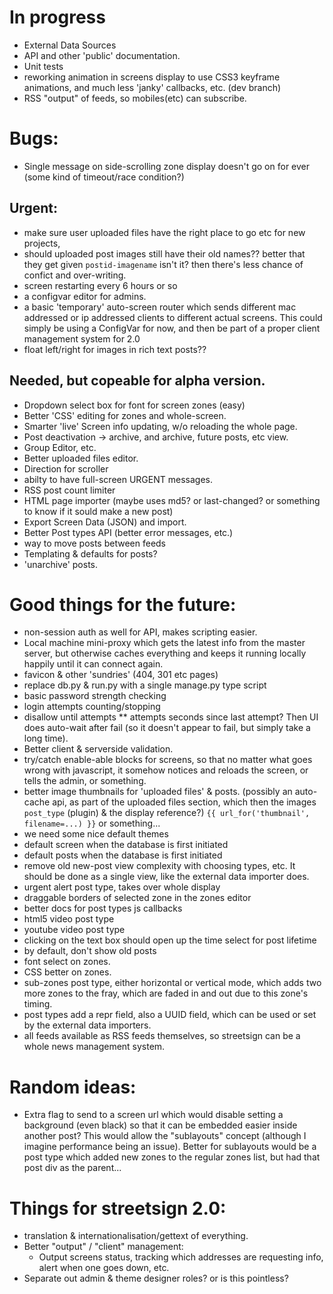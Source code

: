 # In progress

- External Data Sources
- API and other 'public' documentation.
- Unit tests
- reworking animation in screens display to use CSS3 keyframe animations, and much less 'janky' callbacks, etc. (dev branch)
- RSS "output" of feeds, so mobiles(etc) can subscribe.

# Bugs:

- Single message on side-scrolling zone display doesn't go on for ever (some kind of timeout/race condition?)

## Urgent:

- make sure user uploaded files have the right place to go etc for new projects,
- should uploaded post images still have their old names?? better that they get given
  `postid-imagename` isn't it?  then there's less chance of confict and over-writing.
- screen restarting every 6 hours or so
- a configvar editor for admins.
- a basic 'temporary' auto-screen router which sends different mac addressed or ip addressed
  clients to different actual screens.  This could simply be using a ConfigVar for now, and
  then be part of a proper client management system for 2.0
- float left/right for images in rich text posts??

## Needed, but copeable for alpha version.

- Dropdown select box for font for screen zones (easy)
- Better 'CSS' editing for zones and whole-screen.
- Smarter 'live' Screen info updating, w/o reloading the whole page.
- Post deactivation -> archive, and archive, future posts, etc view.
- Group Editor, etc.
- Better uploaded files editor.
- Direction for scroller
- abilty to have full-screen URGENT messages.
- RSS post count limiter
- HTML page importer (maybe uses md5? or last-changed? or something to know if it sould make a new post)
- Export Screen Data (JSON) and import.
- Better Post types API (better error messages, etc.)
- way to move posts between feeds
- Templating & defaults for posts?
- 'unarchive' posts.

# Good things for the future:

- non-session auth as well for API, makes scripting easier.
- Local machine mini-proxy which gets the latest info from the master server,
  but otherwise caches everything and keeps it running locally happily until
  it can connect again.
- favicon & other 'sundries' (404, 301 etc pages)
- replace db.py & run.py with a single manage.py type script
- basic password strength checking
- login attempts counting/stopping
- disallow until attempts \*\* attempts seconds since last attempt?  Then UI does auto-wait after fail (so it doesn't appear to fail, but simply take a long time).
- Better client & serverside validation.
- try/catch enable-able blocks for screens, so that no matter what goes wrong
  with javascript, it somehow notices and reloads the screen, or tells the
  admin, or something.
- better image thumbnails for 'uploaded files' & posts.
  (possibly an auto-cache api, as part of the uploaded files section, which
  then the images `post_type` (plugin) & the display reference?)
  `{{ url_for('thumbnail', filename=...) }}` or something...
- we need some nice default themes
- default screen when the database is first initiated
- default posts when the database is first initiated
- remove old new-post view complexity with choosing types, etc.  It should be done as a single
  view, like the external data importer does.
- urgent alert post type, takes over whole display
- draggable borders of selected zone in the zones editor
- better docs for post types js callbacks
- html5 video post type
- youtube video post type
- clicking on the text box should open up the time select for post lifetime
- by default, don't show old posts
- font select on zones.
- CSS better on zones.
- sub-zones post type, either horizontal or vertical mode, which adds two more zones to the fray, which are faded in and out due to this zone's timing.
- post types add a repr field, also a UUID field, which can be used or set by the external data importers.
- all feeds available as RSS feeds themselves, so streetsign can be a whole news management system.

# Random ideas:

- Extra flag to send to a screen url which would disable setting a background
  (even black) so that it can be embedded easier inside another post?  This would
  allow the "sublayouts" concept (although I imagine performance being an issue).
  Better for sublayouts would be a post type which added new zones to the regular zones list, but had that post div as the parent...


# Things for streetsign 2.0:

- translation & internationalisation/gettext of everything.
- Better "output" / "client" management:
  - Output screens status, tracking which addresses are requesting info,
    alert when one goes down, etc.
- Separate out admin & theme designer roles? or is
  this pointless?
